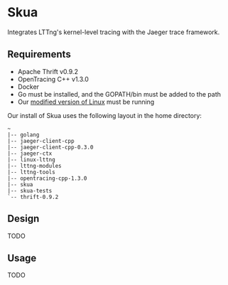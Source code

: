 # Skua
Integrates LTTng's kernel-level tracing with the Jaeger trace framework. 

## Requirements
- Apache Thrift v0.9.2
- OpenTracing C++ v1.3.0
- Docker
- Go must be installed, and the GOPATH/bin must be added to the path
- Our [modified version of Linux](https://github.com/SkuaTracing/linux-lttng) must be running

Our install of Skua uses the following layout in the home directory:
```
~
|-- golang
|-- jaeger-client-cpp
|-- jaeger-client-cpp-0.3.0
|-- jaeger-ctx
|-- linux-lttng
|-- lttng-modules
|-- lttng-tools
|-- opentracing-cpp-1.3.0
|-- skua
|-- skua-tests
`-- thrift-0.9.2
```

## Design
TODO

## Usage
TODO
